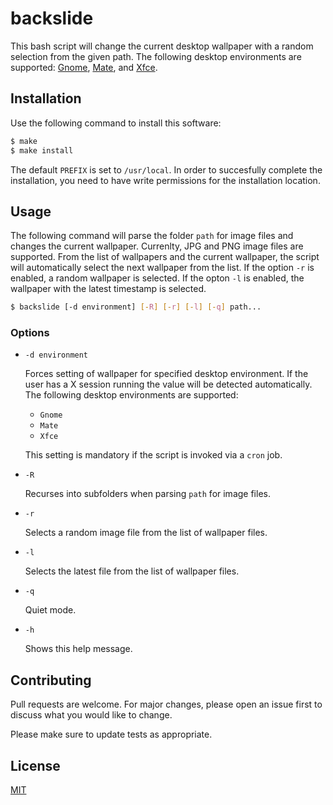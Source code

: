 # backslide

This bash script will change the current desktop wallpaper with a random selection from the given path.  The following desktop environments are supported: [Gnome](https:://www.gnome.org/), [Mate](https://www.mate-desktop.org/), and [Xfce](https://www.xfce.org/).

## Installation

Use the following command to install this software:

```bash
$ make
$ make install
```

The default `PREFIX` is set to `/usr/local`.  In order to succesfully complete the installation, you need to have write permissions for the installation location.

## Usage

The following command will parse the folder `path` for image files and changes the current wallpaper.  Currenlty, JPG and PNG image files are supported.  From the list of wallpapers and the current wallpaper, the script will automatically select the next wallpaper from the list.  If the option `-r` is enabled, a random wallpaper is selected.  If the opton `-l` is enabled, the wallpaper with the latest timestamp is selected.

```bash
$ backslide [-d environment] [-R] [-r] [-l] [-q] path...
```

### Options

+ `-d environment`

  Forces setting of wallpaper for specified desktop environment.  If the user has a X session running the value will be detected automatically.  The following desktop environments are supported:

  - `Gnome`
  - `Mate`
  - `Xfce`

  This setting is mandatory if the script is invoked via a `cron` job.

+ `-R`

  Recurses into subfolders when parsing `path` for image files.

+ `-r`

  Selects a random image file from the list of wallpaper files.

+ `-l`

  Selects the latest file from the list of wallpaper files.

+ `-q`

  Quiet mode.

+ `-h`

  Shows this help message.

## Contributing

Pull requests are welcome. For major changes, please open an issue first to discuss what you would like to change.

Please make sure to update tests as appropriate.

## License

[MIT](https://choosealicense.com/licenses/mit/)
